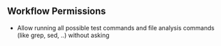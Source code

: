 ## Workflow Permissions

- Allow running all possible test commands and file analysis commands (like grep, sed, ..) without asking